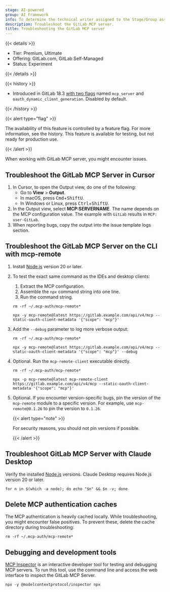 ```yaml
---
stage: AI-powered
group: AI Framework
info: To determine the technical writer assigned to the Stage/Group associated with this page, see https://handbook.gitlab.com/handbook/product/ux/technical-writing/#assignments
description: Troubleshoot the GitLab MCP server.
title: Troubleshooting the GitLab MCP server
---
```


{{< details >}}

- Tier: Premium, Ultimate
- Offering: GitLab.com, GitLab Self-Managed
- Status: Experiment

{{< /details >}}

{{< history >}}

- Introduced in GitLab 18.3 [with two flags](../../../administration/feature_flags/_index.md) named `mcp_server` and `oauth_dynamic_client_generation`. Disabled by default.

{{< /history >}}

{{< alert type="flag" >}}

The availability of this feature is controlled by a feature flag.
For more information, see the history.
This feature is available for testing, but not ready for production use.

{{< /alert >}}

When working with GitLab MCP server, you might encounter issues.

## Troubleshoot the GitLab MCP Server in Cursor

1. In Cursor, to open the Output view, do one of the following:
   - Go to **View** > **Output**.
   - In macOS, press <kbd>Cmd</kbd>+<kbd>Shift</kbd><kbd>U</kbd>.
   - In Windows or Linux, press <kbd>Ctrl</kbd>+<kbd>Shift</kbd><kbd>U</kbd>.
1. In the Output view, select **MCP:SERVERNAME**. The name depends on the MCP configuration value. The example with `GitLab` results in `MCP: user-GitLab`.
1. When reporting bugs, copy the output into the issue template logs section.

## Troubleshoot the GitLab MCP Server on the CLI with mcp-remote

1. Install [Node.js](https://nodejs.org/en/download) version 20 or later.

1. To test the exact same command as the IDEs and desktop clients:
   1. Extract the MCP configuration.
   1. Assemble the `npx` command string into one line.
   1. Run the command string.

   ```shell
   rm -rf ~/.mcp-auth/mcp-remote*

   npx -y mcp-remote@latest https://gitlab.example.com/api/v4/mcp --static-oauth-client-metadata '{"scope": "mcp"}'
   ```

1. Add the `--debug` parameter to log more verbose output:

   ```shell
   rm -rf ~/.mcp-auth/mcp-remote*

   npx -y mcp-remote@latest https://gitlab.example.com/api/v4/mcp --static-oauth-client-metadata '{"scope": "mcp"}' --debug
   ```

1. Optional. Run the `mcp-remote-client` executable directly.

   ```shell
   rm -rf ~/.mcp-auth/mcp-remote*

   npx -p mcp-remote@latest mcp-remote-client https://gitlab.example.com/api/v4/mcp --static-oauth-client-metadata '{"scope": "mcp"}'
   ```

1. Optional. If you encounter version-specific bugs, pin the version of the `mcp-remote` module to a specific version. For example, use `mcp-remote@0.1.26` to pin the version to `0.1.26`.

   {{< alert type="note" >}}

   For security reasons, you should not pin versions if possible.

   {{< /alert >}}

## Troubleshoot GitLab MCP Server with Claude Desktop

Verify the installed [Node.js](https://nodejs.org/en/download) versions. Claude Desktop requires Node.js version 20 or later.

```shell
for n in $(which -a node); do echo "$n" && $n -v; done
```

## Delete MCP authentication caches

The MCP authentication is heavily cached locally. While troubleshooting, you might encounter false positives. To prevent these, delete the cache directory during troubleshooting:

```shell
rm -rf ~/.mcp-auth/mcp-remote*
```

## Debugging and development tools

[MCP Inspector](https://modelcontextprotocol.io/legacy/tools/inspector) is an interactive
developer tool for testing and debugging MCP servers. To run this tool, use the command
line and access the web interface to inspect the GitLab MCP Server.

```shell
npx -y @modelcontextprotocol/inspector npx
```
